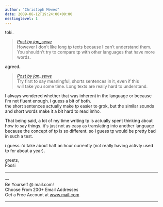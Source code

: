 ```yaml
---
author: "Christoph Mewes"
date: 2009-06-12T19:24:00+00:00
nestinglevel: 1
---
```

toki.  

> [_Post by jan\_sewe_](/7s5ntBMu/how-fast-do-you-write-toki-pona#post4)  
> However I don't like long tp texts because I can't understand them.  
> You shouldn't try to compare tp with other languages that have more  
> words.  
> 

agreed.  

> [_Post by jan\_sewe_](/7s5ntBMu/how-fast-do-you-write-toki-pona#post4)  
> Try first to say meaningful, shorts sentences in it, even if this  
> will take you some time. Long texts are really hard to understand.  
> 

I always wondered whether that was inherent in the language or because i'm not fluent enough. i guess a bit of both.  
the short sentences actually make tp easier to grok, but the similar sounds and short words make it a bit hard to read imho.  
  
That being said, a lot of my time writing tp is actually spent thinking about how to say things. it's just not as easy as translating into another language because the concept of tp is so different. so i guess tp would be pretty bad in such a test.  
  
i guess i'd take about half an hour currently (not really having activly used tp for about a year).  
  
greets,  
Fossi  

***

\--  
Be Yourself @ mail.com!  
Choose From 200+ Email Addresses  
Get a Free Account at www.mail.com  


***
